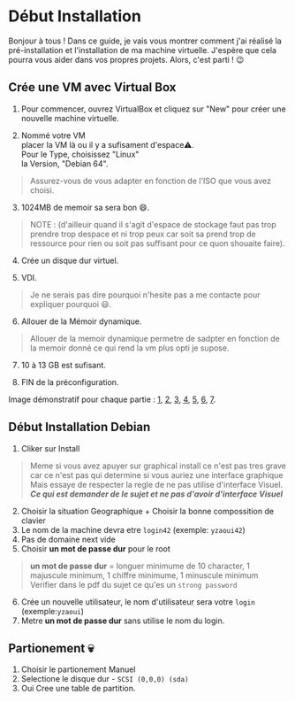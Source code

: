 # Début Installation

Bonjour à tous ! Dans ce guide, je vais vous montrer comment j'ai réalisé la pré-installation et l'installation de ma machine virtuelle. J'espère que cela pourra vous aider dans vos propres projets. Alors, c'est parti ! :wink:

## Crée une VM avec Virtual Box
1. Pour commencer, ouvrez VirtualBox et cliquez sur "New" pour créer une nouvelle machine virtuelle.

2. Nommé votre VM<br>placer la VM là ou il y a sufisament d'espace⚠️.<br>Pour le Type, choisissez "Linux"<br>la Version, "Debian 64". 
> Assurez-vous de vous adapter en fonction de l'ISO que vous avez choisi.

3. 1024MB de memoir sa sera bon 😄. 
> NOTE : (d'ailleuir quand il s'agit d'espace de stockage faut pas trop prendre trop despace et ni trop peux car soit sa prend trop de ressource pour rien ou soit pas suffisant pour ce quon shouaite faire).

4. Crée un disque dur virtuel.

5. VDI.
> Je ne serais pas dire pourquoi n'hesite pas a me contacte pour expliquer pourquoi 😃.

6. Allouer de la Mémoir dynamique.
> Allouer de la memoir dynamique permetre de sadpter en fonction de la memoir donné ce qui rend la vm plus opti je supose.

7.  10 à 13 GB est sufisant.

8. FIN de la préconfiguration. 

Image démonstratif pour chaque partie :
[1](https://github.com/yatsuZ/B2BR/blob/main/image/Installation_image/Preconfiguration/appuyer_sur_new_pour_cree_VM.png), [2](https://github.com/yatsuZ/B2BR/blob/main/image/Installation_image/Preconfiguration/Nomme_laVM_LaSituer_ET_definir_L_os.png), [3](https://github.com/yatsuZ/B2BR/blob/main/image/Installation_image/Preconfiguration/taille_de_la_RAM.png), [4](https://github.com/yatsuZ/B2BR/blob/main/image/Installation_image/Preconfiguration/Cree_un_Disk_virtuel.png), [5](https://github.com/yatsuZ/B2BR/blob/main/image/Installation_image/Preconfiguration/Type_de_disk.png), [6](https://github.com/yatsuZ/B2BR/blob/main/image/Installation_image/Preconfiguration/Memoir_dynamique.png), [7](https://github.com/yatsuZ/B2BR/blob/main/image/Installation_image/Preconfiguration/Taille_de_la_memoir.png).

## Début Installation Debian

1. Cliker sur Install 
> Meme si vous avez apuyer sur graphical install ce n'est pas tres grave car ce n'est pas qui determine si vous auriez une interface graphique
> Mais essaye de respecter la regle de ne pas utilise d'interface Visuel. ***Ce qui est demander de le sujet et ne pas d'avoir d'interface Visuel***
2. Choisir la situation Geographique + Choisir la bonne compossition de clavier
3. Le nom de la machine devra etre ```login42``` (exemple: ```yzaoui42```)
4. Pas de domaine next vide
5. Choisir <strong>un mot de passe dur</strong> pour le root
> <strong>un mot de passe dur</strong> = longuer minimume de 10 character, 1 majuscule minimum, 1 chiffre minimume, 1 minuscule minimum
> Verifier dans le pdf du sujet ce qu'es un `strong password`
6. Crée un nouvelle utilisateur, le nom d'utilisateur sera votre `login` (exemple:`yzaoui`)
7. Metre <strong>un mot de passe dur</strong> sans utilise le nom du login.

## Partionement 💀

1. Choisir le partionement Manuel
2. Selectione le disque dur - ``SCSI (0,0,0) (sda)``
3. Oui Cree une table de partition.

